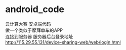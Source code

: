 # android_code
云计算大赛 安卓端代码  
做一个类似于摩拜单车的APP  
连接到服务器 服务器后台登录地址  
http://115.29.55.131/device-sharing-web/web/login.html
